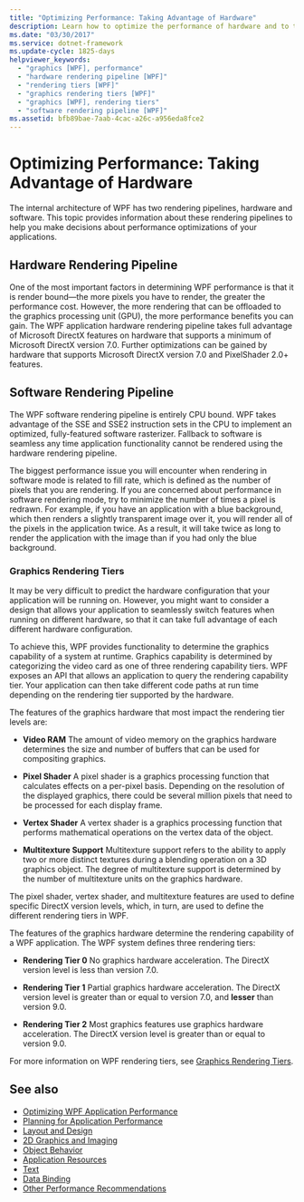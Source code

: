 ```yaml
---
title: "Optimizing Performance: Taking Advantage of Hardware"
description: Learn how to optimize the performance of hardware and to take advantage of Windows Presentation Foundation (WPF) performance optimization features.
ms.date: "03/30/2017"
ms.service: dotnet-framework
ms.update-cycle: 1825-days
helpviewer_keywords:
  - "graphics [WPF], performance"
  - "hardware rendering pipeline [WPF]"
  - "rendering tiers [WPF]"
  - "graphics rendering tiers [WPF]"
  - "graphics [WPF], rendering tiers"
  - "software rendering pipeline [WPF]"
ms.assetid: bfb89bae-7aab-4cac-a26c-a956eda8fce2
---
```

# Optimizing Performance: Taking Advantage of Hardware

The internal architecture of WPF has two rendering pipelines, hardware and software. This topic provides information about these rendering pipelines to help you make decisions about performance optimizations of your applications.

## Hardware Rendering Pipeline

One of the most important factors in determining WPF performance is that it is render bound—the more pixels you have to render, the greater the performance cost. However, the more rendering that can be offloaded to the graphics processing unit (GPU), the more performance benefits you can gain. The WPF application hardware rendering pipeline takes full advantage of Microsoft DirectX features on hardware that supports a minimum of Microsoft DirectX version 7.0. Further optimizations can be gained by hardware that supports Microsoft DirectX version 7.0 and PixelShader 2.0+ features.

## Software Rendering Pipeline

The WPF software rendering pipeline is entirely CPU bound. WPF takes advantage of the SSE and SSE2 instruction sets in the CPU to implement an optimized, fully-featured software rasterizer. Fallback to software is seamless any time application functionality cannot be rendered using the hardware rendering pipeline.

The biggest performance issue you will encounter when rendering in software mode is related to fill rate, which is defined as the number of pixels that you are rendering. If you are concerned about performance in software rendering mode, try to minimize the number of times a pixel is redrawn. For example, if you have an application with a blue background, which then renders a slightly transparent image over it, you will render all of the pixels in the application twice. As a result, it will take twice as long to render the application with the image than if you had only the blue background.

### Graphics Rendering Tiers

It may be very difficult to predict the hardware configuration that your application will be running on. However, you might want to consider a design that allows your application to seamlessly switch features when running on different hardware, so that it can take full advantage of each different hardware configuration.

To achieve this, WPF provides functionality to determine the graphics capability of a system at runtime. Graphics capability is determined by categorizing the video card as one of three rendering capability tiers. WPF exposes an API that allows an application to query the rendering capability tier. Your application can then take different code paths at run time depending on the rendering tier supported by the hardware.

The features of the graphics hardware that most impact the rendering tier levels are:

- **Video RAM** The amount of video memory on the graphics hardware determines the size and number of buffers that can be used for compositing graphics.

- **Pixel Shader** A pixel shader is a graphics processing function that calculates effects on a per-pixel basis. Depending on the resolution of the displayed graphics, there could be several million pixels that need to be processed for each display frame.

- **Vertex Shader** A vertex shader is a graphics processing function that performs mathematical operations on the vertex data of the object.

- **Multitexture Support** Multitexture support refers to the ability to apply two or more distinct textures during a blending operation on a 3D graphics object. The degree of multitexture support is determined by the number of multitexture units on the graphics hardware.

The pixel shader, vertex shader, and multitexture features are used to define specific DirectX version levels, which, in turn, are used to define the different rendering tiers in WPF.

The features of the graphics hardware determine the rendering capability of a WPF application. The WPF system defines three rendering tiers:

- **Rendering Tier 0** No graphics hardware acceleration. The DirectX version level is less than version 7.0.

- **Rendering Tier 1** Partial graphics hardware acceleration. The DirectX version level is greater than or equal to version 7.0, and **lesser** than version 9.0.

- **Rendering Tier 2** Most graphics features use graphics hardware acceleration. The DirectX version level is greater than or equal to version 9.0.

For more information on WPF rendering tiers, see [Graphics Rendering Tiers](graphics-rendering-tiers.md).

## See also

- [Optimizing WPF Application Performance](optimizing-wpf-application-performance.md)
- [Planning for Application Performance](planning-for-application-performance.md)
- [Layout and Design](optimizing-performance-layout-and-design.md)
- [2D Graphics and Imaging](optimizing-performance-2d-graphics-and-imaging.md)
- [Object Behavior](optimizing-performance-object-behavior.md)
- [Application Resources](optimizing-performance-application-resources.md)
- [Text](optimizing-performance-text.md)
- [Data Binding](optimizing-performance-data-binding.md)
- [Other Performance Recommendations](optimizing-performance-other-recommendations.md)
